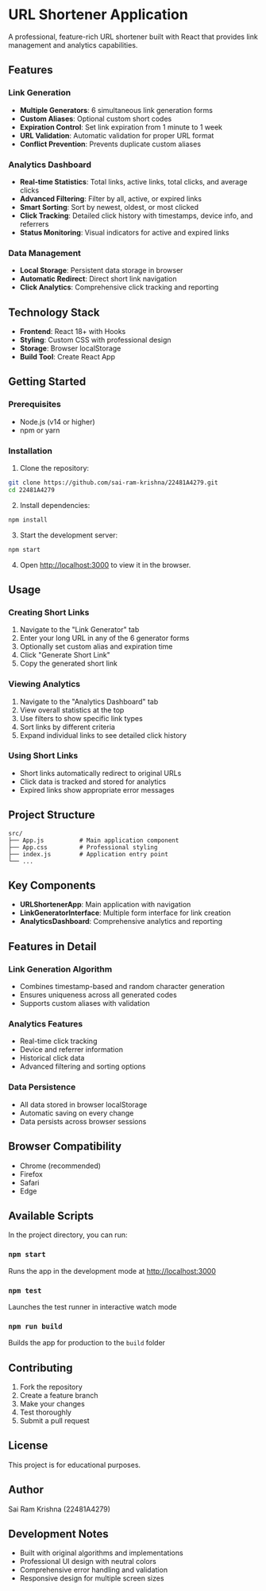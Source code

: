 # URL Shortener Application

A professional, feature-rich URL shortener built with React that provides link management and analytics capabilities.

## Features

### Link Generation
- **Multiple Generators**: 6 simultaneous link generation forms
- **Custom Aliases**: Optional custom short codes
- **Expiration Control**: Set link expiration from 1 minute to 1 week
- **URL Validation**: Automatic validation for proper URL format
- **Conflict Prevention**: Prevents duplicate custom aliases

### Analytics Dashboard
- **Real-time Statistics**: Total links, active links, total clicks, and average clicks
- **Advanced Filtering**: Filter by all, active, or expired links
- **Smart Sorting**: Sort by newest, oldest, or most clicked
- **Click Tracking**: Detailed click history with timestamps, device info, and referrers
- **Status Monitoring**: Visual indicators for active and expired links

### Data Management
- **Local Storage**: Persistent data storage in browser
- **Automatic Redirect**: Direct short link navigation
- **Click Analytics**: Comprehensive click tracking and reporting

## Technology Stack

- **Frontend**: React 18+ with Hooks
- **Styling**: Custom CSS with professional design
- **Storage**: Browser localStorage
- **Build Tool**: Create React App

## Getting Started

### Prerequisites
- Node.js (v14 or higher)
- npm or yarn

### Installation

1. Clone the repository:
```bash
git clone https://github.com/sai-ram-krishna/22481A4279.git
cd 22481A4279
```

2. Install dependencies:
```bash
npm install
```

3. Start the development server:
```bash
npm start
```

4. Open [http://localhost:3000](http://localhost:3000) to view it in the browser.

## Usage

### Creating Short Links
1. Navigate to the "Link Generator" tab
2. Enter your long URL in any of the 6 generator forms
3. Optionally set custom alias and expiration time
4. Click "Generate Short Link"
5. Copy the generated short link

### Viewing Analytics
1. Navigate to the "Analytics Dashboard" tab
2. View overall statistics at the top
3. Use filters to show specific link types
4. Sort links by different criteria
5. Expand individual links to see detailed click history

### Using Short Links
- Short links automatically redirect to original URLs
- Click data is tracked and stored for analytics
- Expired links show appropriate error messages

## Project Structure

```
src/
├── App.js          # Main application component
├── App.css         # Professional styling
├── index.js        # Application entry point
└── ...
```

## Key Components

- **URLShortenerApp**: Main application with navigation
- **LinkGeneratorInterface**: Multiple form interface for link creation
- **AnalyticsDashboard**: Comprehensive analytics and reporting

## Features in Detail

### Link Generation Algorithm
- Combines timestamp-based and random character generation
- Ensures uniqueness across all generated codes
- Supports custom aliases with validation

### Analytics Features
- Real-time click tracking
- Device and referrer information
- Historical click data
- Advanced filtering and sorting options

### Data Persistence
- All data stored in browser localStorage
- Automatic saving on every change
- Data persists across browser sessions

## Browser Compatibility

- Chrome (recommended)
- Firefox
- Safari
- Edge

## Available Scripts

In the project directory, you can run:

### `npm start`
Runs the app in the development mode at [http://localhost:3000](http://localhost:3000)

### `npm test`
Launches the test runner in interactive watch mode

### `npm run build`
Builds the app for production to the `build` folder

## Contributing

1. Fork the repository
2. Create a feature branch
3. Make your changes
4. Test thoroughly
5. Submit a pull request

## License

This project is for educational purposes.

## Author

Sai Ram Krishna (22481A4279)

## Development Notes

- Built with original algorithms and implementations
- Professional UI design with neutral colors
- Comprehensive error handling and validation
- Responsive design for multiple screen sizes
